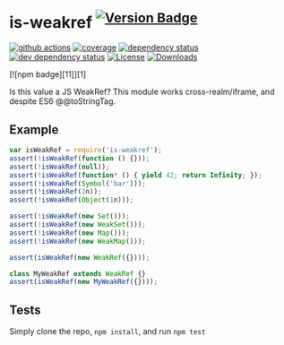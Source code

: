 # is-weakref <sup>[![Version Badge][npm-version-svg]][package-url]</sup>

[![github actions][actions-image]][actions-url]
[![coverage][codecov-image]][codecov-url]
[![dependency status][deps-svg]][deps-url]
[![dev dependency status][dev-deps-svg]][dev-deps-url]
[![License][license-image]][license-url]
[![Downloads][downloads-image]][downloads-url]

[![npm badge][11]][1]

Is this value a JS WeakRef? This module works cross-realm/iframe, and despite ES6 @@toStringTag.

## Example

```js
var isWeakRef = require('is-weakref');
assert(!isWeakRef(function () {}));
assert(!isWeakRef(null));
assert(!isWeakRef(function* () { yield 42; return Infinity; });
assert(!isWeakRef(Symbol('bar')));
assert(!isWeakRef(1n));
assert(!isWeakRef(Object(1n)));

assert(!isWeakRef(new Set()));
assert(!isWeakRef(new WeakSet()));
assert(!isWeakRef(new Map()));
assert(!isWeakRef(new WeakMap()));

assert(isWeakRef(new WeakRef({})));

class MyWeakRef extends WeakRef {}
assert(isWeakRef(new MyWeakRef({})));
```

## Tests
Simply clone the repo, `npm install`, and run `npm test`

[package-url]: https://npmjs.org/package/is-weakref
[npm-version-svg]: https://versionbadg.es/inspect-js/is-weakref.svg
[deps-svg]: https://david-dm.org/inspect-js/is-weakref.svg
[deps-url]: https://david-dm.org/inspect-js/is-weakref
[dev-deps-svg]: https://david-dm.org/inspect-js/is-weakref/dev-status.svg
[dev-deps-url]: https://david-dm.org/inspect-js/is-weakref#info=devDependencies
[license-image]: https://img.shields.io/npm/l/is-weakref.svg
[license-url]: LICENSE
[downloads-image]: https://img.shields.io/npm/dm/is-weakref.svg
[downloads-url]: https://npm-stat.com/charts.html?package=is-weakref
[codecov-image]: https://codecov.io/gh/inspect-js/is-weakref/branch/main/graphs/badge.svg
[codecov-url]: https://app.codecov.io/gh/inspect-js/is-weakref/
[actions-image]: https://img.shields.io/endpoint?url=https://github-actions-badge-u3jn4tfpocch.runkit.sh/inspect-js/is-weakref
[actions-url]: https://github.com/inspect-js/is-weakref/actions
